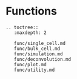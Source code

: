 Functions
=========

```{eval-rst}
.. toctree::
   :maxdepth: 2

   func/single_cell.md
   func/bulk_cell.md
   func/simulation.md
   func/deconvolution.md
   func/plot.md
   func/utility.md
```

